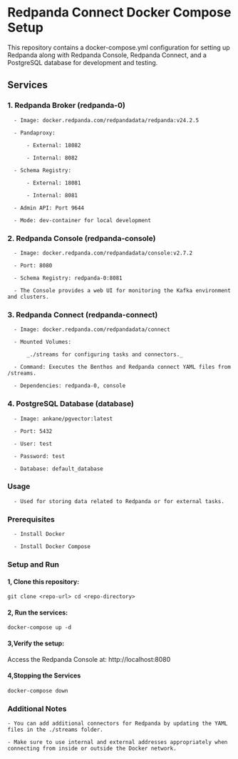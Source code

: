 # **Redpanda Connect Docker Compose Setup**

This repository contains a docker-compose.yml configuration for setting up Redpanda along with Redpanda Console, Redpanda Connect, and a PostgreSQL database for development and testing.

## **Services**

### **1. Redpanda Broker (redpanda-0)**

      - Image: docker.redpanda.com/redpandadata/redpanda:v24.2.5

      - Pandaproxy:

          - External: 18082

          - Internal: 8082

      - Schema Registry:

          - External: 18081

          - Internal: 8081

      - Admin API: Port 9644

      - Mode: dev-container for local development

### **2. Redpanda Console (redpanda-console)**

      - Image: docker.redpanda.com/redpandadata/console:v2.7.2

      - Port: 8080

      - Schema Registry: redpanda-0:8081

      - The Console provides a web UI for monitoring the Kafka environment and clusters.

### **3. Redpanda Connect (redpanda-connect)**

      - Image: docker.redpanda.com/redpandadata/connect

      - Mounted Volumes:

          _./streams for configuring tasks and connectors._

      - Command: Executes the Benthos and Redpanda connect YAML files from /streams.

      - Dependencies: redpanda-0, console

### **4. PostgreSQL Database (database)**

      - Image: ankane/pgvector:latest

      - Port: 5432

      - User: test

      - Password: test

      - Database: default_database

### **Usage**

      - Used for storing data related to Redpanda or for external tasks.

### **Prerequisites**

      - Install Docker

      - Install Docker Compose

### **Setup and Run**

#### **1, Clone this repository:**

```
git clone <repo-url> cd <repo-directory>
```

#### **2, Run the services:**

```
docker-compose up -d
```

#### **3,Verify the setup:**

Access the Redpanda Console at: http://localhost:8080

#### **4,Stopping the Services**

```
docker-compose down
```

### **Additional Notes**

    - You can add additional connectors for Redpanda by updating the YAML files in the ./streams folder.

    - Make sure to use internal and external addresses appropriately when connecting from inside or outside the Docker network.

